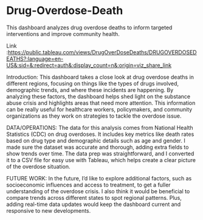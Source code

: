 # Drug-Overdose-Death
This dashboard analyzes drug overdose deaths to inform targeted interventions and improve community health.

 Link :https://public.tableau.com/views/DrugOverDoseDeaths/DRUGOVERDOSEDEATHS?:language=en-US&:sid=&:redirect=auth&:display_count=n&:origin=viz_share_link 

Introduction:
This dashboard takes a close look at drug overdose deaths in different regions, focusing on things like the types of drugs involved, demographic trends, and where these incidents are
happening. By analyzing these factors, the dashboard helps shed light on the substance abuse crisis and highlights areas that need more attention. This information can be really
useful for healthcare workers, policymakers, and community organizations as they work on strategies to tackle the overdose issue.

DATA/OPERATIONS:
The data for this analysis comes from National Health Statistics (CDC) on drug overdoses. It includes key metrics like death rates based on drug type and demographic details such as
age and gender. I made sure the dataset was accurate and thorough, adding extra fields to show trends over time. The data prep was straightforward, and I converted it to a CSV file 
for easy use with Tableau, which helps create a clear picture of the overdose situation.

FUTURE WORK:
In the future, I’d like to explore additional factors, such as socioeconomic influences and access to treatment, to get a fuller understanding of the overdose crisis. I also think it
would be beneficial to compare trends across different states to spot regional patterns. Plus, adding real-time data updates would keep the dashboard current and responsive to new
developments.


